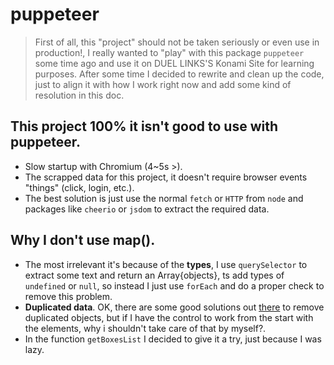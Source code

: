 # puppeteer

> First of all, this "project" should not be taken seriously or even use in production!, I really wanted to "play" with this package `puppeteer` some time ago and use it on DUEL LINKS'S Konami Site for learning purposes. After some time I decided to rewrite and clean up the code, just to align it with how I work right now and add some kind of resolution in this doc.

## This project 100% it isn't good to use with puppeteer.

- Slow startup with Chromium (4~5s >).
- The scrapped data for this project, it doesn't require browser events "things" (click, login, etc.).
- The best solution is just use the normal `fetch` or `HTTP` from `node` and packages like `cheerio` or `jsdom` to extract the required data.


## Why I don't use map().

- The most irrelevant it's because of the **types**, I use `querySelector` to extract some text and return an Array{objects}, ts add types of `undefined` or `null`, so instead I just use `forEach` and do a proper check to remove this problem.
- **Duplicated data**. OK, there are some good solutions out [there](https://stackoverflow.com/questions/2218999/how-to-remove-all-duplicates-from-an-array-of-objects) to remove duplicated objects, but if I have the control to work from the start with the elements, why i shouldn't take care of that by myself?.
- In the function `getBoxesList` I decided to give it a try, just because I was lazy.
